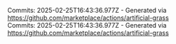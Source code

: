 Commits: 2025-02-25T16:43:36.977Z - Generated via https://github.com/marketplace/actions/artificial-grass
<br>
Commits: 2025-02-25T16:43:36.977Z - Generated via https://github.com/marketplace/actions/artificial-grass
<br>
